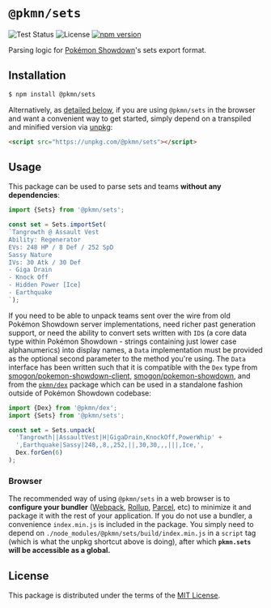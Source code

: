 # `@pkmn/sets`

![Test Status](https://github.com/pkmn/ps/workflows/Tests/badge.svg)
![License](https://img.shields.io/badge/License-MIT-blue.svg)
[![npm version](https://img.shields.io/npm/v/@pkmn/sets.svg)](https://www.npmjs.com/package/@pkmn/sets)

Parsing logic for [Pokémon Showdown](https://pokemonshowdown.com)'s sets export format.

## Installation

```sh
$ npm install @pkmn/sets
```

Alternatively, as [detailed below](#browser), if you are using `@pkmn/sets` in the browser and want
a convenient way to get started, simply depend on a transpiled and minified version via
[unpkg](https://unpkg.com/):

```html
<script src="https://unpkg.com/@pkmn/sets"></script>
```

## Usage

This package can be used to parse sets and teams **without any dependencies**:

```ts
import {Sets} from '@pkmn/sets';

const set = Sets.importSet(
`Tangrowth @ Assault Vest
Ability: Regenerator
EVs: 248 HP / 8 Def / 252 SpD
Sassy Nature
IVs: 30 Atk / 30 Def
- Giga Drain
- Knock Off
- Hidden Power [Ice]
- Earthquake
`);
```

If you need to be able to unpack teams sent over the wire from old Pokémon Showdown server
implementations, need richer past generation support, or need the ability to convert sets written
with `ID`s (a core data type within Pokémon Showdown - strings containing just lower case
alphanumerics) into display names, a `Data` implementation must be provided as the optional second
parameter to the method you're using. The `Data` interface has been written such that it is
compatible with the `Dex` type from
[smogon/pokemon-showdown-client](https://github.com/smogon/pokemon-showdown-client),
[smogon/pokemon-showdown](https://github.com/smogon/pokemon-showdown), and from the
[`pkmn/dex`](../dex) package which can be used in a standalone fashion outside of Pokémon Showdown
codebase:

```ts
import {Dex} from '@pkmn/dex';
import {Sets} from '@pkmn/sets';

const set = Sets.unpack(
  'Tangrowth||AssaultVest|H|GigaDrain,KnockOff,PowerWhip' +
  ',Earthquake|Sassy|248,,8,,252,||,30,30,,,|||,Ice,',
  Dex.forGen(6)
);
```

### Browser

The recommended way of using `@pkmn/sets` in a web browser is to **configure your bundler**
([Webpack](https://webpack.js.org/), [Rollup](https://rollupjs.org/),
[Parcel](https://parceljs.org/), etc) to minimize it and package it with the rest of your
application. If you do not use a bundler, a convenience `index.min.js` is included in the package.
You simply need to depend on `./node_modules/@pkmn/sets/build/index.min.js` in a `script` tag (which
is what the unpkg shortcut above is doing), after which **`pkmn.sets` will be accessible as a
global.**

## License

This package is distributed under the terms of the [MIT License](LICENSE).
